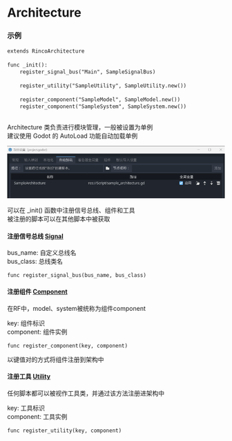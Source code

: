 # Architecture
### 示例
```GDScript
extends RincoArchitecture

func _init():
	register_signal_bus("Main", SampleSignalBus)
	
	register_utility("SampleUtility", SampleUtility.new())
	
	register_component("SampleModel", SampleModel.new())
	register_component("SampleSystem", SampleSystem.new())
	
```

Architecture 类负责进行模块管理，一般被设置为单例  
建议使用 Godot 的 AutoLoad 功能自动加载单例  

![Alt text](image/AutoLoad.png)  
  
  
可以在 _init() 函数中注册信号总线、组件和工具  
被注册的脚本可以在其他脚本中被获取  

#### 注册信号总线 [Signal](Signal.md)
bus_name: 自定义总线名  
bus_class: 总线类名

```GDScript
func register_signal_bus(bus_name, bus_class)
```

#### 注册组件 [Component](Component.md)
在RF中，model、system被统称为组件component  

key: 组件标识  
component: 组件实例 

```GDScript
func register_component(key, component)
```

以键值对的方式将组件注册到架构中  

#### 注册工具 [Utility](Utility.md)
任何脚本都可以被视作工具类，并通过该方法注册进架构中

key: 工具标识  
component: 工具实例 

```GDScript
func register_utility(key, component)
```
 